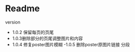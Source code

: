 # Readme

version 

- 1.0.2 保留每页的页尾
- 1.0.3删除部分的页尾调整图片和内容
- 1.0.4 修复poster图片模糊
-1.0.5 删除poster原图片链接 分段
